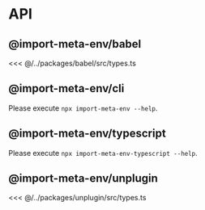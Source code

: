 # API

## @import-meta-env/babel

<<< @/../packages/babel/src/types.ts

## @import-meta-env/cli

Please execute `npx import-meta-env --help`.

## @import-meta-env/typescript

Please execute `npx import-meta-env-typescript --help`.

## @import-meta-env/unplugin

<<< @/../packages/unplugin/src/types.ts
